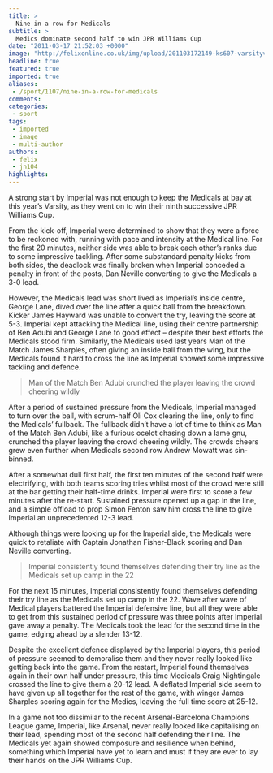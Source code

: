 ```yaml
---
title: >
  Nine in a row for Medicals
subtitle: >
  Medics dominate second half to win JPR Williams Cup
date: "2011-03-17 21:52:03 +0000"
image: "http://felixonline.co.uk/img/upload/201103172149-ks607-varsityv.jpg"
headline: true
featured: true
imported: true
aliases:
 - /sport/1107/nine-in-a-row-for-medicals
comments:
categories:
 - sport
tags:
 - imported
 - image
 - multi-author
authors:
 - felix
 - jn104
highlights:
---
```


A strong start by Imperial was not enough to keep the Medicals at bay at this year’s Varsity, as they went on to win their ninth successive JPR Williams Cup.

From the kick-off, Imperial were determined to show that they were a force to be reckoned with, running with pace and intensity at the Medical line. For the first 20 minutes, neither side was able to break each other’s ranks due to some impressive tackling. After some substandard penalty kicks from both sides, the deadlock was finally broken when Imperial conceded a penalty in front of the posts, Dan Neville converting to give the Medicals a 3-0 lead.

However, the Medicals lead was short lived as Imperial’s inside centre, George Lane, dived over the line after a quick ball from the breakdown. Kicker James Hayward was unable to convert the try, leaving the score at 5-3. Imperial kept attacking the Medical line, using their centre partnership of Ben Adubi and George Lane to good effect – despite their best efforts the Medicals stood firm. Similarly, the Medicals used last years Man of the Match James Sharples, often giving an inside ball from the wing, but the Medicals found it hard to cross the line as Imperial showed some impressive tackling and defence.

> Man of the Match Ben Adubi crunched the player leaving the crowd cheering wildly

After a period of sustained pressure from the Medicals, Imperial managed to turn over the ball, with scrum-half Oli Cox clearing the line, only to find the Medicals’ fullback. The fullback didn’t have a lot of time to think as Man of the Match Ben Adubi, like a furious ocelot chasing down a lame gnu, crunched the player leaving the crowd cheering wildly. The crowds cheers grew even further when Medicals second row Andrew Mowatt was sin-binned.

After a somewhat dull first half, the first ten minutes of the second half were electrifying, with both teams scoring tries whilst most of the crowd were still at the bar getting their half-time drinks. Imperial were first to score a few minutes after the re-start. Sustained pressure opened up a gap in the line, and a simple offload to prop Simon Fenton saw him cross the line to give Imperial an unprecedented 12-3 lead.

Although things were looking up for the Imperial side, the Medicals were quick to retaliate with Captain Jonathan Fisher-Black scoring and Dan Neville converting.

> Imperial consistently found themselves defending their try line as the Medicals set up camp in the 22

For the next 15 minutes, Imperial consistently found themselves defending their try line as the Medicals set up camp in the 22. Wave after wave of Medical players battered the Imperial defensive line, but all they were able to get from this sustained period of pressure was three points after Imperial gave away a penalty. The Medicals took the lead for the second time in the game, edging ahead by a slender 13-12.

Despite the excellent defence displayed by the Imperial players, this period of pressure seemed to demoralise them and they never really looked like getting back into the game. From the restart, Imperial found themselves again in their own half under pressure, this time Medicals Craig Nightingale crossed the line to give them a 20-12 lead. A deflated Imperial side seem to have given up all together for the rest of the game, with winger James Sharples scoring again for the Medics, leaving the full time score at 25-12.

In a game not too dissimilar to the recent Arsenal-Barcelona Champions League game, Imperial, like Arsenal, never really looked like capitalising on their lead, spending most of the second half defending their line. The Medicals yet again showed composure and resilience when behind, something which Imperial have yet to learn and must if they are ever to lay their hands on the JPR Williams Cup.
